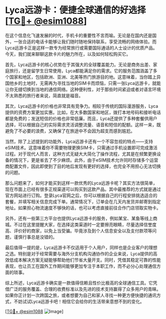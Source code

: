 # Lyca远游卡：便捷全球通信的好选择[[TG💪+ @esim1088](https://t.me/s/esim1088)]

在这个信息化飞速发展的时代，手机卡的重要性不言而喻。无论是在国内还是国外，一张合适的电话卡能够让我们随时随地保持联系，享受流畅的网络体验。而Lyca远游卡正是这样一款专为经常旅行或需要国际通话的人士设计的优质产品。今天，我们就来聊聊这款卡片的魅力所在，以及如何轻松购买它。

首先，Lyca远游卡的核心优势在于其强大的全球覆盖能力。无论是商务出差、家庭旅行，还是留学生日常使用，Lyca都能满足你的需求。它的服务范围涵盖了多个国家和地区，包括欧洲、亚洲、北美等热门旅游目的地。这意味着，当你踏上异国他乡的土地时，无需再为寻找当地的SIM卡而烦恼，只需一张Lyca远游卡，就能让你无缝切换到当地的通信网络。这种便利性，对于那些时间紧迫或者对语言环境不太熟悉的旅行者来说，简直就是福音。

其次，Lyca远游卡的价格也非常具有竞争力。相较于传统的国际漫游服务，Lyca提供的资费方案更加实惠。比如，在大多数国家和地区，拨打本地号码和接听电话都是免费的；发送短信的价格也非常低廉。而且，Lyca还提供了多种套餐供用户选择，可以根据自己的实际需求灵活调整流量、语音和短信的配额。这样一来，既避免了不必要的浪费，又确保了在旅途中不会因为超支而感到尴尬。

当然，除了上述提到的功能外，Lyca远游卡还有一个不容忽视的特点——支持eSIM技术。这意味着你不需要物理更换SIM卡，只需通过手机设置即可完成激活过程。对于现代人而言，这种方式无疑大大简化了操作流程，尤其是在频繁更换设备的情况下，更是省去了不少麻烦。此外，由于eSIM技术允许同时存储多个运营商配置文件，因此即使到了目的地后发现有更好的选择，也完全不用担心无法切换的问题。

那么问题来了，如何才能买到这样一款优秀的Lyca远游卡呢？其实方法很简单，现在市面上已经有很多正规渠道可以购买到这款产品。其中最推荐的方式就是通过官方网站进行订购。登录Lyca官网之后，你可以根据自己的行程安排挑选适合的套餐，并填写相关信息完成下单。通常情况下，订单会在几天内发货并邮寄到指定地址。如果担心物流速度不够快的话，也可以考虑直接前往合作门店领取实物卡。

另外，还有一些第三方平台也提供Lyca远游卡的服务，例如某宝、某鱼等线上商城。不过在这里提醒大家，在选择这类渠道时一定要擦亮眼睛，尽量选择信誉度高、评价好的商家，以免上当受骗。毕竟涉及到个人信息安全以及支付款项等问题，谨慎行事总是没错的。

最后值得一提的是，Lyca远游卡不仅适用于个人用户，同样也是企业客户的理想之选。特别是对于经常需要与海外分支机构沟通协作的企业来说，Lyca提供的高效低成本解决方案无疑能够帮助他们节省大量开支。同时，凭借其稳定可靠的性能表现，也让员工在国外工作期间能够更加专注于本职工作，而不必分心处理通信方面的琐事。

综上所述，Lyca远游卡确实是一款值得信赖且性价比极高的全球通信工具。它凭借广泛的服务覆盖、合理的收费标准以及先进的技术支持赢得了众多用户的青睐。如果你正计划一次跨国之旅，或者想要为自己和家人寻找一种更方便快捷的通讯方式，不妨试试Lyca远游卡吧！相信它会给你的生活带来意想不到的变化。

[[TG💪+ @esim1088](https://t.me/s/esim1088) ![Image](https://i.postimg.cc/4NQfJmqS/Snipaste-2025-05-13-00-14-12.png)]